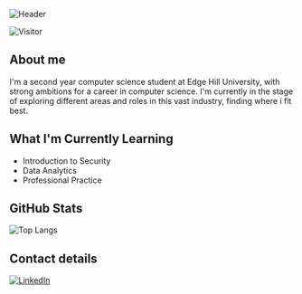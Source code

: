![Header](./github-header.png)

![Visitor](https://visitor-badge.laobi.icu/badge?page_id=Mattytomo365.Mattytomo365)

## About me
I'm a second year computer science student at Edge Hill University, with strong ambitions for a career in computer science.
I'm currently in the stage of exploring different areas and roles in this vast industry, finding where i fit best.

## What I'm Currently Learning
* Introduction to Security
* Data Analytics
* Professional Practice

## GitHub Stats
 ![Top Langs](https://github-readme-stats.vercel.app/api/top-langs/?username=Mattytomo365&layout=compact)

 ## Contact details
 <a href="www.linkedin.com/in/matthew-tomlinson365">![LinkedIn](https://img.shields.io/badge/LinkedIn-0077B5?style=for-the-badge&logo=linkedin&logoColor=white)</a>




